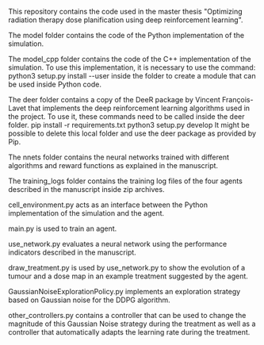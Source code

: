 This repository contains the code used in the master thesis "Optimizing radiation therapy dose planification using deep reinforcement learning".

The model folder contains the code of the Python implementation of the simulation.

The model_cpp folder contains the code of the C++ implementation of the simulation.
To use this implementation, it is necessary to use the command:
python3 setup.py install --user
inside the folder to create a module that can be used inside Python code.


The deer folder contains a copy of the DeeR package by Vincent François-Lavet that implements the deep reinforcement learning algorithms used in the project.
To use it, these commands need to be called inside the deer folder.
pip install -r requirements.txt
python3 setup.py develop
It might be possible to delete this local folder and use the deer package as provided by Pip.

The nnets folder contains the neural networks trained with different algorithms and reward functions as explained in the manuscript.

The training_logs folder contains the training log files of the four agents described in the manuscript inside zip archives.

cell_environment.py acts as an interface between the Python implementation of the simulation and the agent.

main.py is used to train an agent.

use_network.py evaluates a neural network using the performance indicators described in the manuscript.

draw_treatment.py is used by use_network.py to show the evolution of a tumour and a dose map in an example treatment suggested by the agent.

GaussianNoiseExplorationPolicy.py implements an exploration strategy based on Gaussian noise for the DDPG algorithm.

other_controllers.py contains a controller that can be used to change the magnitude of this Gaussian Noise strategy during the treatment as well as a controller that automatically adapts the learning rate during the treatment.

